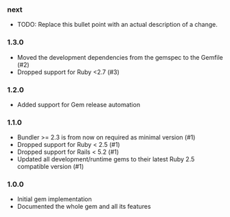 ### next

* TODO: Replace this bullet point with an actual description of a change.

### 1.3.0

* Moved the development dependencies from the gemspec to the Gemfile (#2)
* Dropped support for Ruby <2.7 (#3)

### 1.2.0

* Added support for Gem release automation

### 1.1.0

* Bundler >= 2.3 is from now on required as minimal version (#1)
* Dropped support for Ruby < 2.5 (#1)
* Dropped support for Rails < 5.2 (#1)
* Updated all development/runtime gems to their latest
  Ruby 2.5 compatible version (#1)

### 1.0.0

* Initial gem implementation
* Documented the whole gem and all its features
